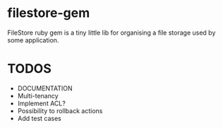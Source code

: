 filestore-gem
=============

FileStore ruby gem is a tiny little lib for organising a file storage used by some
application.

TODOS
=====

- DOCUMENTATION
- Multi-tenancy
- Implement ACL?
- Possibility to rollback actions
- Add test cases